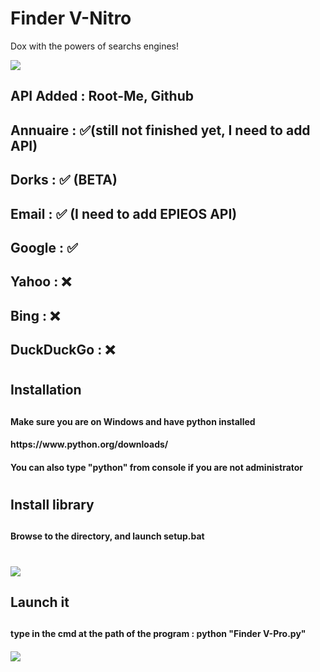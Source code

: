 # Finder V-Nitro
Dox with the powers of searchs engines!


<img src="https://cdn.discordapp.com/attachments/971040198945280000/973722698679201863/unknown.png"> </img>


<h2> API Added : Root-Me, Github <h2>
<h2> Annuaire : ✅(still not finished yet, I need to add API) </h2>
<h2> Dorks : ✅ (BETA)</h2>
<h2> Email : ✅ (I need to add EPIEOS API)</h2>
<h2> Google : ✅ </h2>
<h2> Yahoo : ❌ </h2>
<h2> Bing : ❌ </h2>
<h2> DuckDuckGo : ❌ </h2>

<h1> <h1>
<h2> Installation <h2>
  
<h4> Make sure you are on Windows and have python installed <h4>
  <h4> https://www.python.org/downloads/ <h4>
  <h4> You can also type "python" from console if you are not administrator <h4>
 <h1> <h1>
 <h2> Install library <h2>

 <h4> Browse to the directory, and launch setup.bat <h4>
<h1> <h1>
<img src="https://cdn.discordapp.com/attachments/971040198945280000/973720196743303208/unknown.png"> </img>
<h2> Launch it <h2>
  
  <h4> type in the cmd at the path of the program : python "Finder V-Pro.py"  <h4>
<img src="https://cdn.discordapp.com/attachments/971040198945280000/973723001143033866/unknown.png"> </img>
